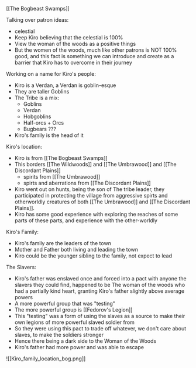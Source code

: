 [[The Bogbeast Swamps]]

Talking over patron ideas:
- celestial
- Keep Kiro believing that the celestial is 100%
- View the woman of the woods as a positive things
- But the women of the woods, much like other patrons is NOT 100% good, and this fact is something we can introduce and create as a barrier that Kiro has to overcome in their journey

Working on a name for Kiro's people:
- Kiro is a Verdan, a Verdan is goblin-esque 
- They are taller Goblins
- The Tribe is a mix:
	- Goblins
	- Verdan
	- Hobgoblins
	- Half-orcs + Orcs
	- Bugbears ???
- Kiro's family is the head of it

Kiro's location:
- Kiro is from [[The Bogbeast Swamps]]
- This borders [[The Wildwoods]] and [[The Umbrawood]] and [[The Discordant Plains]]
	- spirits from [[The Umbrawood]]
	- spirts and aberrations from [[The Discordant Plains]]
- Kiro went out on hunts, being the son of The tribe leader, they participated in protecting the village from aggressive spirts and otherworldly creatures of both [[The Umbrawood]] and [[The Discordant Plains]]. 
- Kiro has some good experience with exploring the reaches of some parts of these parts, and experience with the other-worldly 

Kiro's Family:
- Kiro's family are the leaders of the town
- Mother and Father both living and leading the town
- Kiro could be the younger sibling to the family, not expect to lead

The Slavers:
- Kiro's father was enslaved once and forced into a pact with anyone the slavers they could find, happened to be The woman of the woods who had a partially kind heart, granting Kiro's father slightly above average powers
- A more powerful group that was "testing"
- The more powerful group is [[Fedorov's Legion]]
- This "testing" was a form of using the slaves as a source to make their own legions of more powerful slaved soldier from
- So they were using this pact to trade off whatever, we don't care about slaves, to make the soldiers stronger
- Hence there being a dark side to the Woman of the Woods
- Kiro's father had more power and was able to escape

![[Kiro_family_location_bog.png]]